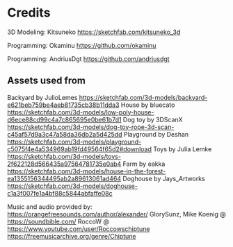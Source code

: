# Credits

3D Modeling:
Kitsuneko
https://sketchfab.com/kitsuneko_3d

Programming:
Okaminu
https://github.com/okaminu

Programming:
AndriusDgt
https://github.com/andriusdgt

## Assets used from
Backyard by JulioLemes https://sketchfab.com/3d-models/backyard-e621beb759be4aeb81735cb38b11dda3
House by bluecato https://sketchfab.com/3d-models/low-poly-house-d6ece88cd99c4a7c865695e0be61b7d1
Dog toy by 3DScanX https://sketchfab.com/3d-models/dog-toy-rope-3d-scan-c45af57d9a3c47a58da36db2a5d425dd
Playground by Deshan https://sketchfab.com/3d-models/playground-c5075f4e4a534969ab19fd49564f65d2#download
Toys by Julia Lemke https://sketchfab.com/3d-models/toys-2f622128d566435a97564781735e0ab4
Farm by eakka https://sketchfab.com/3d-models/house-in-the-forest-ea1355156344495ab2a89613061ad464
Doghouse by Jays_Artworks https://sketchfab.com/3d-models/doghouse-c1a3f007fe1a4bf88c5844abfaffe08c

Music and audio provided by:
https://orangefreesounds.com/author/alexander/
GlorySunz, Mike Koenig @ https://soundbible.com/
RoccoW @ https://www.youtube.com/user/Roccowschiptune https://freemusicarchive.org/genre/Chiptune
